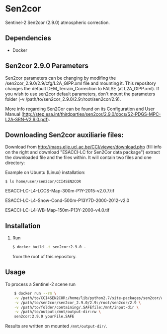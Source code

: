 # Sen2cor

Sentinel-2 Sen2cor (2.9.0) atmospheric correction.

## Dependencies

- Docker


## Sen2cor 2.9.0 Parameters
Sen2cor parameters can be changing by modifing the /sen2cor_2.9.0/2.9/cfg/L2A_GIPP.xml file and mounting it.
This repository changes the default DEM_Terrain_Correction to FALSE (at L2A_GIPP.xml).
If you wish to use sen2cor default parameters, don't mount the parameters folder (-v /path/to/sen2cor_2.9.0/2.9:/root/sen2cor/2.9).

More info regarding Sen2Cor can be found on its Configuration and User Manual (http://step.esa.int/thirdparties/sen2cor/2.9.0/docs/S2-PDGS-MPC-L2A-SRN-V2.9.0.pdf).


## Downloading Sen2cor auxiliarie files:
  Download from http://maps.elie.ucl.ac.be/CCI/viewer/download.php (fill info on the right and download "ESACCI-LC for Sen2Cor data package")
  extract the downloaded file and the files within. It will contain two files and one directory:

  Example on Ubuntu (Linux) installation:

    $ ls home/user/sen2cor/CCI4SEN2COR

  ESACCI-LC-L4-LCCS-Map-300m-P1Y-2015-v2.0.7.tif

  ESACCI-LC-L4-Snow-Cond-500m-P13Y7D-2000-2012-v2.0

  ESACCI-LC-L4-WB-Map-150m-P13Y-2000-v4.0.tif


## Installation

1. Run

   ```bash
   $ docker build -t sen2cor:2.9.0 .
   ```

   from the root of this repository.

## Usage


To process a Sentinel-2 scene run

```bash
    $ docker run --rm \
    -v /path/to/CCI4SEN2COR:/home/lib/python2.7/site-packages/sen2cor/aux_data \
    -v /path/to/sen2cor/sen2cor_2.9.0/2.9:/root/sen2cor/2.9 \
    -v /path/to/folder/containing/.SAFEfile:/mnt/input-dir \
    -v /path/to/output:/mnt/output-dir:rw \
    sen2cor:2.9.0 yourFile.SAFE
```

Results are written on mounted `/mnt/output-dir/`.
